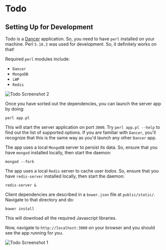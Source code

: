 Todo
====

Setting Up for Development
--------------------------

Todo is a [Dancer](http://www.perldancer.org/) application. So, you need to have `perl` installed on your machine.
Perl `5.16.2` was used for development. So, it definitely works on that!

Required `perl` modules include:

 - `Dancer`
 - `MongoDB`
 - `LWP`
 - `Redis`
 
![Todo Screenshot 2](https://dl.dropboxusercontent.com/u/1011784/todo-screenshot-2.png)

Once you have sorted out the dependencies, you can launch the server app by doing:

    perl app.pl

This will start the server application on port `3000`. Try `perl app.pl --help`
to find out the list of supported options. If you are familiar with `Dancer`, you'll
recognize that this is the same way as you'd launch any other `Dancer` app.

The app uses a local `MongoDB` server to persist its data. So, ensure that you have
`mongod` installed locally, then start the daemon:

    mongod --fork
    
The app uses a local `Redis` server to cache user *todos*. So, ensure that you have `redis-server`
installed locally, then start the daemon:

    redis-server &

Client dependencies are described in a `bower.json` file at `public/static/`.
Navigate to that directory and do:

    bower install

This will download all the required Javascript libraries.

Now, navigate to `http://localhost:3000` on your browser and you should see the
app running for you.

![Todo Screenshot 1](https://dl.dropboxusercontent.com/u/1011784/todo-screenshot-1.png)
